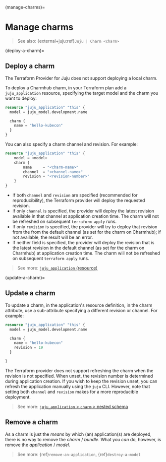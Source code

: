 (manage-charms)=
# Manage charms

> See also: {external+juju:ref}`Juju | Charm <charm>`

(deploy-a-charm)=
## Deploy a charm

The Terraform Provider for Juju does not support deploying a local charm.

To deploy a Charmhub charm, in your Terraform plan add a `juju_application` resource, specifying the target model and the charm you want to deploy:

```terraform
resource "juju_application" "this" {
  model = juju_model.development.name

  charm {
    name = "hello-kubecon"
  }
}
```

You can also specify a charm channel and revision. For example:


```terraform
resource "juju_application" "this" {
    model = <model>
    charm {
        name     = "<charm-name>"
        channel  = "<channel-name>"
        revision = "<revision-number>"
    }
}
```

- If both `channel` and `revision` are specified (recommended for reproducibility), the Terraform provider will deploy the requested revision.
- If only `channel` is specified, the provider will deploy the latest revision available in that channel at application creation time. The charm will not be refreshed on subsequent `terraform apply` runs.
- If only `revision` is specified, the provider will try to deploy that revision from the from the default channel (as set for the charm on Charmhub); if not available, the result will be an error.
- If neither field is specified, the provider will deploy the revision that is the latest revision in the default channel (as set for the charm on Charmhub) at application creation time. The charm will not be refreshed on subsequent `terraform apply` runs.

> See more: [`juju_application` (resource)](../reference/terraform-provider//resources/application)


(update-a-charm)=
## Update a charm

To update a charm, in the application's resource definition, in the charm attribute, use a sub-attribute specifying a different revision or channel. For example:

```terraform
resource "juju_application" "this" {
  model = juju_model.development.name

  charm {
    name = "hello-kubecon"
    revision = 19
  }

}
```

The Terraform provider does not support refreshing the charm when the revision is not specified. When unset, the revision number is determined during application creation. If you wish to keep the revision unset, you can refresh the application manually using the `juju` CLI. However, note that setting both `channel` and `revision` makes for a more reproducible deployment.

> See more: [`juju_application` > `charm` > nested schema ](../reference/terraform-provider/resources/application)

## Remove a charm

As a charm is just the *means* by which (an) application(s) are deployed, there is no way to remove the *charm* / *bundle*. What you *can* do, however, is remove the *application* / *model*.

> See more: {ref}`remove-an-application`, {ref}`destroy-a-model`

